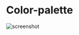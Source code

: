# Color-palette
![screenshot](https://user-images.githubusercontent.com/62126208/125864625-9d82ebde-eb2d-4bee-b322-e326af267557.png)
